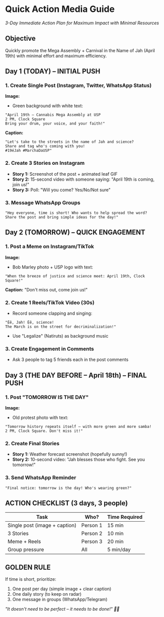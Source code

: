 # Quick Action Media Guide

*3-Day Immediate Action Plan for Maximum Impact with Minimal Resources*

## Objective
Quickly promote the Mega Assembly + Carnival in the Name of Jah (April 19th) with minimal effort and maximum efficiency.

## Day 1 (TODAY) – INITIAL PUSH

### 1. Create Single Post (Instagram, Twitter, WhatsApp Status)
**Image:**
- Green background with white text:
```
"April 19th – Cannabis Mega Assembly at USP
2 PM, Clock Square
Bring your drum, your voice, and your faith!"
```

**Caption:**
```
"Let's take to the streets in the name of Jah and science?
Share and tag who's coming with you!
#19éJah #MarchaDaUSP"
```

### 2. Create 3 Stories on Instagram
- **Story 1:** Screenshot of the post + animated leaf GIF
- **Story 2:** 15-second video with someone saying: "April 19th is coming, join us!"
- **Story 3:** Poll: "Will you come? Yes/No/Not sure"

### 3. Message WhatsApp Groups
```
"Hey everyone, time is short! Who wants to help spread the word?
Share the post and bring simple ideas for the day!"
```

## Day 2 (TOMORROW) – QUICK ENGAGEMENT

### 1. Post a Meme on Instagram/TikTok
**Image:**
- Bob Marley photo + USP logo with text:
```
"When the breeze of justice and science meet: April 19th, Clock Square!"
```

**Caption:** "Don't miss out, come join us!"

### 2. Create 1 Reels/TikTok Video (30s)
- Record someone clapping and singing:
```
"Êê, Jah! Êê, science!
The March is on the street for decriminalization!"
```
- Use "Legalize" (Natiruts) as background music

### 3. Create Engagement in Comments
- Ask 3 people to tag 5 friends each in the post comments

## Day 3 (THE DAY BEFORE – April 18th) – FINAL PUSH

### 1. Post "TOMORROW IS THE DAY"
**Image:**
- Old protest photo with text:
```
"Tomorrow history repeats itself – with more green and more samba!
2 PM, Clock Square. Don't miss it!"
```

### 2. Create Final Stories
- **Story 1:** Weather forecast screenshot (hopefully sunny!)
- **Story 2:** 10-second video: "Jah blesses those who fight. See you tomorrow!"

### 3. Send WhatsApp Reminder
```
"Final notice: tomorrow is the day! Who's wearing green?"
```

## ACTION CHECKLIST (3 days, 3 people)
| Task | Who? | Time Required |
|------|------|---------------|
| Single post (image + caption) | Person 1 | 15 min |
| 3 Stories | Person 2 | 10 min |
| Meme + Reels | Person 3 | 20 min |
| Group pressure | All | 5 min/day |

## GOLDEN RULE
If time is short, prioritize:
1. One post per day (simple image + clear caption)
2. One daily story (to keep on radar)
3. One message in groups (WhatsApp/Telegram)

*"It doesn't need to be perfect – it needs to be done!" 🌿🚀* 